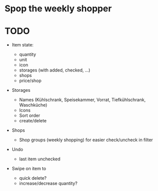 # Spop the weekly shopper

# TODO

- Item state:
    - quantity
    - unit
    - icon
    - storages (with added, checked, ...)
    - shops
    - price/shop

- Storages
    - Names (Kühlschrank, Speisekammer, Vorrat, Tiefkühlschrank, Waschküche)
    - Icons
    - Sort order
    - create/delete

- Shops
    - Shop groups (weekly shopping) for easier check/uncheck in filter


- Undo
    - last item unchecked

- Swipe on item to
    - quick delete?
    - increase/decrease quantity?
